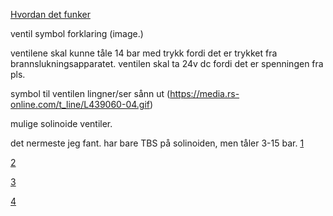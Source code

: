 [Hvordan det funker](https://www.youtube.com/watch?v=-MLGr1_Fw0c)

ventil symbol forklaring (image.)

ventilene skal kunne tåle 14 bar med trykk fordi det er trykket fra brannslukningsapparatet.
ventilen skal ta 24v dc fordi det er spenningen fra pls.

symbol til ventilen lingner/ser sånn ut (https://media.rs-online.com/t_line/L439060-04.gif)



mulige solinoide ventiler.

det nermeste jeg fant. har bare TBS på solinoiden, men tåler 3-15 bar.
[1](http://www.jsc.no/en/valves-actuation/produkter/actuation/solenoid-valves/solenoid-valves-catalog/gevs1606-detail)

[2]()

[3]()

[4]()
